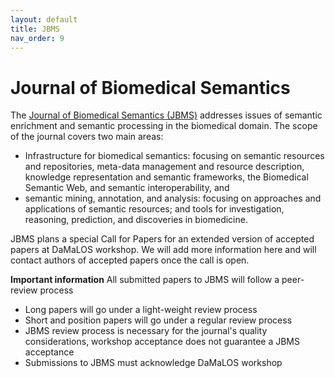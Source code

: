 ```yaml
---
layout: default
title: JBMS
nav_order: 9
---
```


# Journal of Biomedical Semantics
The [Journal of Biomedical Semantics (JBMS)](https://jbiomedsem.biomedcentral.com/) addresses issues of semantic enrichment and semantic processing in the biomedical domain. The scope of the journal covers two main areas:
* Infrastructure for biomedical semantics: focusing on semantic resources and repositories, meta-data management and resource description, knowledge representation and semantic frameworks, the Biomedical Semantic Web, and semantic interoperability, and
* semantic mining, annotation, and analysis: focusing on approaches and applications of semantic resources; and tools for investigation, reasoning, prediction, and discoveries in biomedicine.

JBMS plans a special Call for Papers for an extended version of accepted papers at DaMaLOS workshop. We will add more information here and will contact authors of accepted papers once the call is open.

__Important information__
All submitted papers to JBMS will follow a peer-review process
* Long papers will go under a light-weight review process
* Short and position papers will go under a regular review process
* JBMS review process is necessary for the journal's quality considerations, workshop acceptance does not guarantee a JBMS acceptance
* Submissions to JBMS must acknowledge DaMaLOS workshop